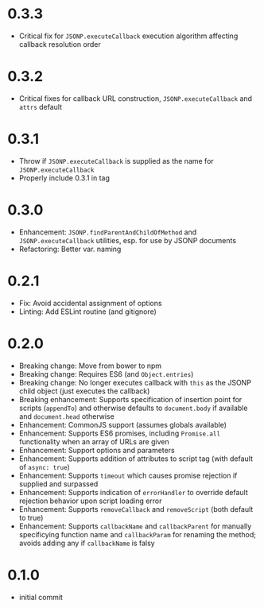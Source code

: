 # 0.3.3

-   Critical fix for `JSONP.executeCallback` execution algorithm affecting
    callback resolution order

# 0.3.2

-   Critical fixes for callback URL construction, `JSONP.executeCallback` and `attrs` default

# 0.3.1

-   Throw if `JSONP.executeCallback` is supplied as the name for `JSONP.executeCallback`
-   Properly include 0.3.1 in tag

# 0.3.0

-   Enhancement: `JSONP.findParentAndChildOfMethod` and `JSONP.executeCallback` utilities, esp. for use by JSONP documents
-   Refactoring: Better var. naming

# 0.2.1

-   Fix: Avoid accidental assignment of options
-   Linting: Add ESLint routine (and gitignore)

# 0.2.0

-   Breaking change: Move from bower to npm
-   Breaking change: Requires ES6 (and `Object.entries`)
-   Breaking change: No longer executes callback with `this` as the JSONP child object (just executes the callback)
-   Breaking enhancement: Supports specification of insertion point for scripts (`appendTo`) and otherwise defaults to `document.body` if available and `document.head` otherwise
-   Enhancement: CommonJS support (assumes globals available)
-   Enhancement: Supports ES6 promises, including `Promise.all` functionality when an array of URLs are given
-   Enhancement: Support options and parameters
-   Enhancement: Supports addition of attributes to script tag (with default of `async: true`)
-   Enhancement: Supports `timeout` which causes promise rejection if supplied and surpassed
-   Enhancement: Supports indication of `errorHandler` to override default rejection behavior upon script loading error
-   Enhancement: Supports `removeCallback` and `removeScript` (both default to true)
-   Enhancement: Supports `callbackName` and `callbackParent` for manually specificying function name and `callbackParam` for renaming the method; avoids adding any if `callbackName` is falsy

# 0.1.0
-   initial commit
